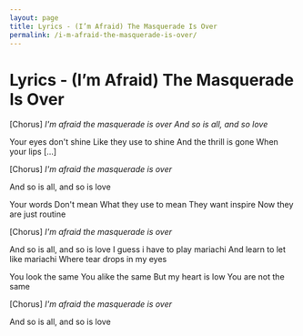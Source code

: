 ```yaml
---
layout: page
title: Lyrics - (I’m Afraid) The Masquerade Is Over
permalink: /i-m-afraid-the-masquerade-is-over/
---
```


# Lyrics - (I’m Afraid) The Masquerade Is Over

[Chorus]
_I'm afraid the masquerade is over_
_And so is all, and so love_

Your eyes
don't shine
Like they use to shine
And the thrill is gone
When your lips
[...]

[Chorus]
_I'm afraid the masquerade is over_

And so is all, and so is love

Your words
Don't mean
What they use to mean
They want inspire
Now they are just routine

[Chorus]
_I'm afraid the masquerade is over_

And so is all, and so is love
I guess i have to play mariachi
And learn to let like mariachi
Where tear drops in my eyes

You look
the same
You alike
the same
But my heart
is low
You are not
the same

[Chorus]
_I'm afraid the masquerade is over_

And so is all, and so is love